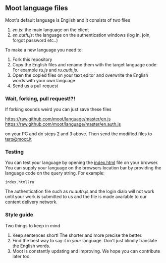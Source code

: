 
## Moot language files

Moot's default language is English and it consists of two files

1. *en.js*: the main language on the client
2. *en.auth.js*: the language on the authentication windows (log in, join, forgot password etc..)

To make a new language you need to:

1. Fork this repository
2. Copy the English files and rename them with the target language code: For example *ru.js* and *ru.auth.js*.
3. Open the copied files on your text editor and overwrite the English words with your own language
4. Send us a pull request

### Wait, forking, pull request!?!

If forking sounds weird you can just save these files

https://raw.github.com/moot/language/master/en.js
https://raw.github.com/moot/language/master/en.auth.js

on your PC and do steps 2 and 3 above. Then send the modified files to tero@moot.it


### Testing

You can test your language by opening the [index.html](index.html) file on your browser. You can supply your language on the browsers location bar by providing the language code on the query string. For example:

`index.html?ru`

The authentication file such as *ru.auth.js* and the login dialo will not work until your work is submitted to us and the file is made available to our content delivery network.


### Style guide

Two things to keep in mind

1. Keep sentences short! The shorter and more precise the better.
2. Find the best way to say it in *your* language. Don't just blindly translate the English words.
3. Moot is constantly updating and improving. We hope you can contribute later too.



